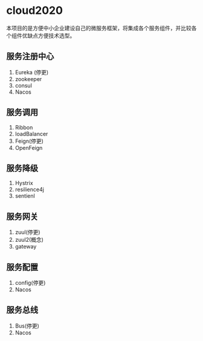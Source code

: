 # cloud2020
本项目的是方便中小企业建设自己的微服务框架，将集成各个服务组件，并比较各个组件优缺点方便技术选型。
## 服务注册中心
1. Eureka (停更)
2. zookeeper
3. consul
4. Nacos
## 服务调用
1. Ribbon
2. loadBalancer
3. Feign(停更)
4. OpenFeign
## 服务降级
1. Hystrix
2. resilience4j
3. sentienl
## 服务网关
1. zuul(停更)
2. zuul2(概念)
3. gateway
## 服务配置
1. config(停更)
2. Nacos
## 服务总线
1. Bus(停更)
2. Nacos
